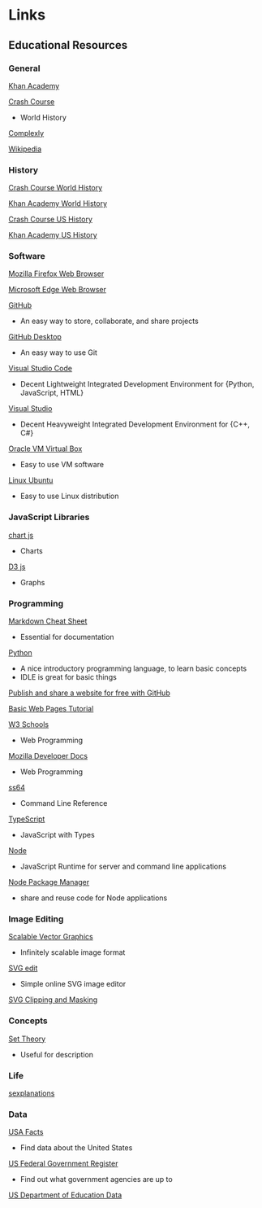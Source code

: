 # Links

## Educational Resources

### General

[Khan Academy](https://www.khanacademy.org/)

[Crash Course](https://www.youtube.com/user/crashcourse)

* World History

[Complexly](https://complexly.com/)

[Wikipedia](https://en.wikipedia.org/wiki/Main_Page)

### History

[Crash Course World History](https://www.youtube.com/watch?v=Yocja_N5s1I&list=PLBDA2E52FB1EF80C9)

[Khan Academy World History](https://www.khanacademy.org/humanities/world-history)

[Crash Course US History](https://www.youtube.com/watch?v=6E9WU9TGrec&list=PL8dPuuaLjXtMwmepBjTSG593eG7ObzO7s)

[Khan Academy US History](https://www.khanacademy.org/humanities/us-history)

### Software

[Mozilla Firefox Web Browser](https://www.mozilla.org/en-US/firefox/download/thanks/)

[Microsoft Edge Web Browser](https://www.microsoftedgeinsider.com/en-us/download/)

[GitHub](https://github.com/)

* An easy way to store, collaborate, and share projects

[GitHub Desktop](https://desktop.github.com/)

* An easy way to use Git

[Visual Studio Code](https://code.visualstudio.com/)

* Decent Lightweight Integrated Development Environment for {Python, JavaScript, HTML}

[Visual Studio](https://visualstudio.microsoft.com/vs/community/)

* Decent Heavyweight Integrated Development Environment for {C++, C#}

[Oracle VM Virtual Box](https://www.virtualbox.org/)

* Easy to use VM software

[Linux Ubuntu](https://www.ubuntu.com/)

* Easy to use Linux distribution


### JavaScript Libraries

[chart js](https://www.chartjs.org/)

* Charts

[D3 js](https://github.com/d3/d3/wiki/Gallery)

* Graphs

### Programming

[Markdown Cheat Sheet](https://github.com/adam-p/markdown-here/wiki/Markdown-Cheatsheet)

* Essential for documentation

[Python](https://www.python.org/)

* A nice introductory programming language, to learn basic concepts
* IDLE is great for basic things

[Publish and share a website for free with GitHub](https://medium.com/@svinkle/publish-and-share-your-own-website-for-free-with-github-2eff049a1cb5)


[Basic Web Pages Tutorial](https://internetingishard.com/html-and-css/basic-web-pages/)

[W3 Schools](https://www.w3schools.com/)

* Web Programming

[Mozilla Developer Docs](https://developer.mozilla.org/en-US/docs/Web)

* Web Programming

[ss64](https://ss64.com/)

* Command Line Reference

[TypeScript](https://www.typescriptlang.org/)

* JavaScript with Types

[Node](https://nodejs.org/en/)

* JavaScript Runtime for server and command line applications

[Node Package Manager](https://www.npmjs.com/)

* share and reuse code for Node applications

### Image Editing

[Scalable Vector Graphics](https://en.wikipedia.org/wiki/Scalable_Vector_Graphics)

* Infinitely scalable image format

[SVG edit](https://svg-edit.github.io/svgedit/releases/latest/editor/svg-editor-es.html)

* Simple online SVG image editor

[SVG Clipping and Masking](https://developer.mozilla.org/en-US/docs/Web/SVG/Tutorial/Clipping_and_masking)

### Concepts

[Set Theory](https://en.wikipedia.org/wiki/Set_theory)

* Useful for description

### Life

[sexplanations](https://www.youtube.com/user/sexplanations/videos)

### Data

[USA Facts](https://usafacts.org/)

* Find data about the United States

[US Federal Government Register](https://www.federalregister.gov/)

* Find out what government agencies are up to

[US Department of Education Data](https://www2.ed.gov/rschstat/landing.jhtml)
